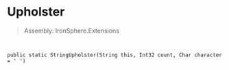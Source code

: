 ﻿

# Upholster

> Assembly: IronSphere.Extensions



```


public static StringUpholster(String this, Int32 count, Char character = ' ')
```
